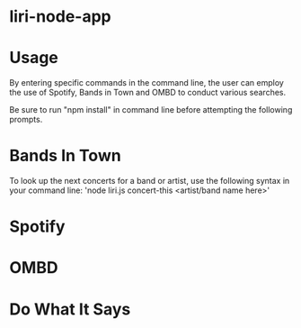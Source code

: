 # liri-node-app

# Usage
By entering specific commands in the command line, the user can employ the use of Spotify, Bands in Town and OMBD to conduct various searches.

Be sure to run "npm install" in command line before attempting the following prompts.

# Bands In Town
To look up the next concerts for a band or artist, use the following syntax in your command line:
'node liri.js concert-this <artist/band name here>'


# Spotify


# OMBD


# Do What It Says







